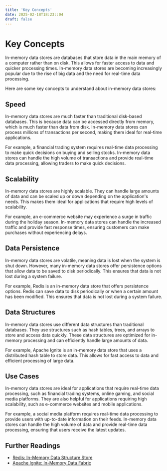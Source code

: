 ```yaml
---
title: 'Key Concepts'
date: 2025-02-18T18:23::04
draft: false
---
```


# Key Concepts

In-memory data stores are databases that store data in the main memory of a computer rather than on disk. This allows for faster access to data and quicker processing times. In-memory data stores are becoming increasingly popular due to the rise of big data and the need for real-time data processing.

Here are some key concepts to understand about in-memory data stores:

## **Speed**

In-memory data stores are much faster than traditional disk-based databases. This is because data can be accessed directly from memory, which is much faster than data from disk. In-memory data stores can process millions of transactions per second, making them ideal for real-time applications.

For example, a financial trading system requires real-time data processing to make quick decisions on buying and selling stocks. In-memory data stores can handle the high volume of transactions and provide real-time data processing, allowing traders to make quick decisions.

## **Scalability**

In-memory data stores are highly scalable. They can handle large amounts of data and can be scaled up or down depending on the application's needs. This makes them ideal for applications that require high levels of scalability.

For example, an e-commerce website may experience a surge in traffic during the holiday season. In-memory data stores can handle the increased traffic and provide fast response times, ensuring customers can make purchases without experiencing delays.

## **Data Persistence**

In-memory data stores are volatile, meaning data is lost when the system is shut down. However, many in-memory data stores offer persistence options that allow data to be saved to disk periodically. This ensures that data is not lost during a system failure.

For example, Redis is an in-memory data store that offers persistence options. Redis can save data to disk periodically or when a certain amount has been modified. This ensures that data is not lost during a system failure.

## **Data Structures**

In-memory data stores use different data structures than traditional databases. They use structures such as hash tables, trees, and arrays to store and access data quickly. These data structures are optimized for in-memory processing and can efficiently handle large amounts of data.

For example, Apache Ignite is an in-memory data store that uses a distributed hash table to store data. This allows for fast access to data and efficient processing of large data.

## **Use Cases**

In-memory data stores are ideal for applications that require real-time data processing, such as financial trading systems, online gaming, and social media platforms. They are also helpful for applications requiring high scalability, such as e-commerce websites and mobile applications.

For example, a social media platform requires real-time data processing to provide users with up-to-date information on their feeds. In-memory data stores can handle the high volume of data and provide real-time data processing, ensuring that users receive the latest updates.

## **Further Readings**

- [Redis: In-Memory Data Structure Store](https://redis.io/)
- [Apache Ignite: In-Memory Data Fabric](https://ignite.apache.org/)

